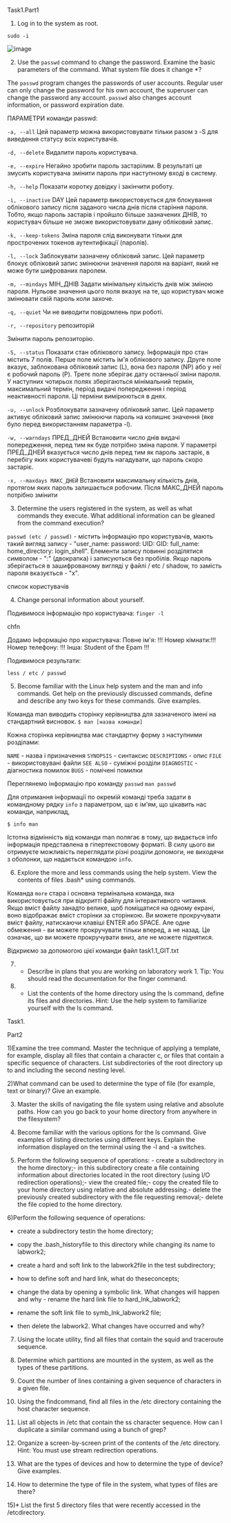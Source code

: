 Task1.Part1

1)  Log in to the system as root. 

```sudo -i```

![image](https://user-images.githubusercontent.com/58170246/129597844-bb3be019-1b75-43fc-9834-ac4bb4a1ea6f.png)


2) Use the ```passwd``` command to change the password. Examine the basic parameters of the command. What system file does it change *?


The ```passwd``` program changes the passwords of user accounts. Regular user can only change the password for his own account, the superuser can change the password any account. ```passwd``` also changes account information, or password expiration date.

ПАРАМЕТРИ команди passwd:

```-a, --all``` Цей параметр можна використовувати тільки разом з -S для виведення статусу всіх користувачів.

```-d, --delete``` Видалити пароль користувача.

```-e, --expire``` Негайно зробити пароль застарілим. В результаті це змусить користувача змінити пароль при наступному вході в систему.

```-h, --help``` Показати коротку довідку і закінчити роботу.

```-i, --inactive``` DAY Цей параметр використовується для блокування облікового запису після заданого числа днів після старіння пароля. Тобто, якщо пароль застарів і пройшло більше зазначених ДНІВ, то користувач більше не зможе використовувати дану обліковий запис.

```-k, --keep-tokens``` Зміна пароля слід виконувати тільки для прострочених токенов аутентифікації (паролів).

```-l, --lock``` Заблокувати зазначену обліковий запис. Цей параметр блокує обліковий запис змінюючи значення пароля на варіант, який не може бути шифрованих паролем. 

```-m, --mindays``` МІН_ДНІВ Задати мінімальну кількість днів між зміною пароля. Нульове значення цього поля вказує на те, що користувач може змінювати свій пароль коли захоче.

```-q, --quiet``` Чи не виводити повідомлень при роботі.

```-r, --repository``` репозиторій


Змінити пароль репозиторію.

``-S, --status`` Показати стан облікового запису. Інформація про стан містить 7 полів. Перше поле містить ім'я облікового запису. Друге поле вказує, заблокована обліковий запис (L), вона без пароля (NP) або у неї є робочий пароль (P). Третє поле зберігає дату останньої зміни пароля. У наступних чотирьох полях зберігаються мінімальний термін, максимальний термін, період видачі попередження і період неактивності пароля. Ці терміни вимірюються в днях.

``-u, --unlock`` Розблокувати зазначену обліковий запис. Цей параметр активує обліковий запис змінюючи пароль на колишнє значення (яке було перед використанням параметра -l).

``-w, --warndays`` ПРЕД_ДНЕЙ Встановити число днів видачі попередження, перед тим як буде потрібно зміна пароля. У параметрі ПРЕД_ДНЕЙ вказується число днів перед тим як пароль застаріє, в перебігу яких користувачеві будуть нагадувати, що пароль скоро застаріє.

``-x, --maxdays МАКС_ДНЕЙ`` Встановити максимальну кількість днів, протягом яких пароль залишається робочим. Після МАКС_ДНЕЙ пароль потрібно змінити


3)  Determine the users registered in the system, as well as what commands they execute. What additional information can be gleaned from the command execution?


```passwd (etc / passwd)``` - містить інформацію про користувачів, мають такий вигляд запису - "user_name: password: UID: GID: full_name: home_directory: login_shell". Елементи запису повинні розділятися символом - ":" (двокрапка) і записуються без пробілів. Якщо пароль зберігається в зашифрованому вигляді у файлі / etc / shadow, то замість пароля вказується - "x".

список користувачів


4) Change personal information about yourself.


Подивимося інформацію про користувача: ```finger -l```


chfn

Додамо інформацію про користувача:
Повне ім'я: !!!
Номер кімнати:!!!
Номер телефону: !!!
Інша: Student of the Epam !!!



Подивимося результати:


```less / etc / passwd```


5) Become familiar with the Linux help system and the man and info commands. Get help on the previously discussed commands, define and describe any two keys for these commands. Give examples.

Команда man виводить сторінку керівництва для зазначеного імені на стандартний висновок.
```$ man [назва команди]```

Кожна сторінка керівництва має стандартну форму з наступними розділами:


```NAME``` - назва і призначення
```SYNOPSIS``` - синтаксис
```DESCRIPTIONS``` - опис
```FILE``` - використовувані файли
```SEE ALSO``` - суміжні розділи
```DIAGNOSTIC``` - діагностика помилок
```BUGS``` - помічені помилки

Переглянемо інформацію про команду   ```passwd```
```man passwd```

Для отримання інформації по окремій команді треба задати в командному рядку ```info``` з параметром, що є ім'ям, що цікавить нас команди, наприклад,

```$ info man```

Істотна відмінність від команди man полягає в тому, що видається info інформація представлена в гіпертекстовому форматі. В силу цього ви отримуєте можливість переглядати різні розділи допомоги, не виходячи з оболонки, що надається командою ```info```.


6) Explore the more and less commands using the help system. View the contents of files .bash* using commands.

Команда ```more``` стара і основна термінальна команда, яка використовується при відкритті файлу для інтерактивного читання. Якщо вміст файлу занадто велике, щоб поміщатися на одному екрані, воно відображає вміст сторінки за сторінкою. Ви можете прокручувати вміст файлу, натискаючи клавіші ENTER або SPACE. Але одне обмеження - ви можете прокручувати тільки вперед, а не назад. Це означає, що ви можете прокручувати вниз, але не можете піднятися.

Відкриємо за допомогою цієї команди файл task1.1_GIT.txt


7) * Describe in plans that you are working on laboratory work 1. Tip: You should read the documentation for the finger command.



8) * List the contents of the home directory using the ls command, define its files and directories. Hint: Use the help system to familiarize yourself with the ls command.
 
Task1.

Part2

1)Examine the tree command. Master the technique of applying a template, for example, display all files that contain a character c, or files that contain a specific sequence of characters. List subdirectories of the root directory up to and including the second nesting level. 

2)What command can be used to determine the type of file (for example, text or binary)? Give an example.

3) Master the skills of navigating the file system using relative and absolute paths. How can you go back to your home directory from anywhere in the filesystem?

4) Become familiar with the various options for the ls    command. Give examples of listing directories using different keys. Explain the information displayed on the terminal using the -l and -a switches.

5) Perform the following sequence of operations: -  create a subdirectory in the home directory;-  in this subdirectory create a file containing information about directories located in the root directory (using I/O redirection operations);-  view the created file;-  copy the created file to your home directory using relative and absolute addressing.-  delete the previously created subdirectory with the file requesting removal;-  delete the file copied to the home directory.

6)Perform the following sequence of operations:

-  create a subdirectory testin the home directory;

-  copy the .bash_historyfile to this directory while changing its name to labwork2;

-  create a hard and soft link to the labwork2file in the test subdirectory; 

-  how to define soft and hard link, what do theseconcepts;

-  change the data by opening a symbolic link. What changes will happen and why -  rename the hard link file to hard_lnk_labwork2;

-  rename the soft link file to symb_lnk_labwork2 file;

-  then delete the labwork2. What changes have occurred and why?

7) Using the locate utility, find all files that contain the squid and traceroute sequence.

8) Determine which partitions are mounted in the system, as well as the types of these partitions.

9) Count the number of lines containing a given sequence of characters in a given file.

10) Using the findcommand, find all files in the /etc directory containing the host character sequence.

11) List all objects in /etc that contain the ss character sequence. How can I duplicate a similar command using a bunch of grep? 

12) Organize a screen-by-screen print of the contents of the /etc directory. Hint: You must use stream redirection operations.

13) What are the types of devices and how to determine the type of device? Give examples.

14) How to determine the type of file in the system, what types of files are there?

15)* List the first 5 directory files that were recently accessed in the /etcdirectory. 
